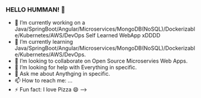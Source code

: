 ### HELLO HUMMAN! 👋

- 🔭 I’m currently working on a Java/SpringBoot/Angular/Microservices/MongoDB(NoSQL)/Dockerizable/Kubernetes/AWS/DevOps Self Learned WebApp xDDDD
- 🌱 I’m currently learning Java/SpringBoot/Angular/Microservices/MongoDB(NoSQL)/Dockerizable/Kubernetes/AWS/DevOps.
- 👯 I’m looking to collaborate on Open Source Microservies Web Apps.
- 🤔 I’m looking for help with Everything in specific.
- 💬 Ask me about Anythging in specific.
- 📫 How to reach me: ...  
- ⚡ Fun fact: I love Pizza 😄
-->
